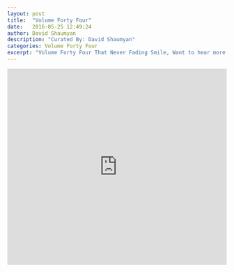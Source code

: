 ```yaml
---
layout: post
title:  "Volume Forty Four"
date:   2016-05-25 12:49:24
author: David Shaumyan
description: "Curated By: David Shaumyan"
categories: Volume Forty Four
excerpt: "Volume Forty Four That Never Fading Smile, Want to hear more great music? Check back every Wednesday"
---
```

<iframe width="100%" height="450" scrolling="no" frameborder="no" src="https://w.soundcloud.com/player/?url=https%3A//api.soundcloud.com/playlists/228230043%3Fsecret_token%3Ds-RFmLq&amp;auto_play=false&amp;hide_related=true&amp;show_comments=false&amp;show_user=true&amp;show_reposts=false&amp;visual=true"></iframe>
